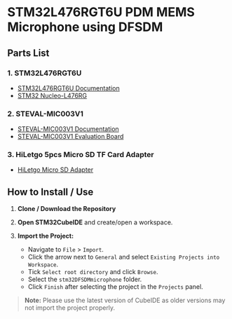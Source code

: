 # STM32L476RGT6U PDM MEMS Microphone using DFSDM

## Parts List

### 1. STM32L476RGT6U
- [STM32L476RGT6U Documentation](https://www.st.com/en/microcontrollers-microprocessors/stm32l476rg.html#documentation)
- [STM32 Nucleo-L476RG](https://estore.st.com/en/products/evaluation-tools/product-evaluation-tools/mcu-mpu-eval-tools/stm32-mcu-mpu-eval-tools/stm32-nucleo-boards/nucleo-l476rg.html)

### 2. STEVAL-MIC003V1
- [STEVAL-MIC003V1 Documentation](https://www.st.com/en/evaluation-tools/steval-mic003v1.html#documentation)
- [STEVAL-MIC003V1 Evaluation Board](https://estore.st.com/en/products/evaluation-tools/product-evaluation-tools/audio-ic-eval-boards/steval-mic003v1.html)

### 3. HiLetgo 5pcs Micro SD TF Card Adapter
- [HiLetgo Micro SD Adapter](https://www.amazon.com/HiLetgo-Adater-Interface-Conversion-Arduino/dp/B07BJ2P6X6)

## How to Install / Use

1. **Clone / Download the Repository**

2. **Open STM32CubeIDE** and create/open a workspace.

3. **Import the Project:**
   - Navigate to `File` > `Import`.
   - Click the arrow next to `General` and select `Existing Projects into Workspace`.
   - Tick `Select root directory` and click `Browse`.
   - Select the `stm32DFSDMmicrophone` folder.
   - Click `Finish` after selecting the project in the `Projects` panel.

> **Note:** Please use the latest version of CubeIDE as older versions may not import the project properly.
